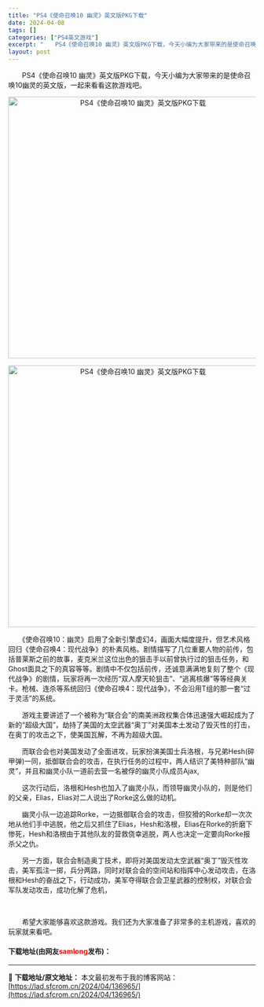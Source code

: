 ```yaml
---
title: "PS4《使命召唤10 幽灵》英文版PKG下载"
date: 2024-04-08
tags: []
categories: ["PS4英文游戏"]
excerpt: "　　PS4《使命召唤10 幽灵》英文版PKG下载，今天小编为大家带来的是使命召唤10幽灵的英文版，一起来看看这款游戏吧。 　　《使命召唤10：幽灵》启用了全新引擎虚幻4，画面大幅度提升，但艺术风格回归《使命召唤4：现代战争》的朴素风格。剧情描写了几位重要人物的前传，包括普莱斯之前的故事，麦克米兰这位&hellip;"
layout: post
---
```


 <p>　　PS4《使命召唤10 幽灵》英文版PKG下载，今天小编为大家带来的是使命召唤10幽灵的英文版，一起来看看这款游戏吧。</p> <p align="center"><img align="" border="0" src="https://lad.sfcrom.cn/wp-content/uploads/2024/04/20240408_6613a89bd3217.webp" width="533" alt="PS4《使命召唤10 幽灵》英文版PKG下载" /></p> <p align="center"><img align="" border="0" src="https://lad.sfcrom.cn/wp-content/uploads/2024/04/20240408_6613a89c38a74.webp" width="533" alt="PS4《使命召唤10 幽灵》英文版PKG下载" /></p> <p>　　《使命召唤10：幽灵》启用了全新引擎虚幻4，画面大幅度提升，但艺术风格回归《使命召唤4：现代战争》的朴素风格。剧情描写了几位重要人物的前传，包括普莱斯之前的故事，麦克米兰这位出色的狙击手以前曾执行过的狙击任务，和Ghost面具之下的真容等等。剧情中不仅包括前传，还诚意满满地复刻了整个《现代战争》的剧情，玩家将再一次经历&ldquo;双人摩天轮狙击&rdquo;、&ldquo;逃离核爆&rdquo;等等经典关卡。枪械、连杀等系统回归《使命召唤4：现代战争》，不会沿用T组的那一套&ldquo;过于灵活&rdquo;的系统。</p> <p>　　游戏主要讲述了一个被称为&ldquo;联合会&rdquo;的南美洲政权集合体迅速强大崛起成为了新的&ldquo;超级大国&rdquo;，劫持了美国的太空武器&ldquo;奥丁&rdquo;对美国本土发动了毁灭性的打击，在奥丁的攻击之下，使美国瓦解，不再为超级大国。</p> <p>　　而联合会也对美国发动了全面进攻，玩家扮演美国士兵洛根，与兄弟Hesh(碎甲弹)一同，抵御联合会的攻击，在执行任务的过程中，两人结识了美特种部队&ldquo;幽灵&rdquo;，并且和幽灵小队一道前去营一名被俘的幽灵小队成员Ajax,</p> <p>　　这次行动后，洛根和Hesh也加入了幽灵小队，而领导幽灵小队的，则是他们的父亲，Elias，Elias对二人说出了Rorke这么做的动机。</p> <p>　　幽灵小队一边追踪Rorke，一边抵御联合会的攻击，但狡猾的Rorke却一次次地从他们手中逃脱，他之后又抓住了Elias，Hesh和洛根，Elias在Rorke的折磨下惨死，Hesh和洛根由于其他队友的营救侥幸逃脱，两人也决定一定要向Rorke报杀父之仇。</p> <p>　　另一方面，联合会制造奥丁技术，即将对美国发动太空武器&ldquo;奥丁&rdquo;毁灭性攻击，美军孤注一掷，兵分两路，同时对联合会的空间站和指挥中心发动攻击，在洛根和Hesh的奋战之下，行动成功，美军夺得联合会卫星武器的控制权，对联合会军队发动攻击，成功化解了危机，</p> <p>&nbsp;</p> <p>　　希望大家能够喜欢这款游戏。我们还为大家准备了非常多的主机游戏，喜欢的玩家就来看吧。</p> <p><h4>下载地址(由网友<font color="red">samlong</font>发布)：</h4></p> 

---
📖 **下载地址/原文地址：** 本文最初发布于我的博客网站：[https://lad.sfcrom.cn/2024/04/136965/](https://lad.sfcrom.cn/2024/04/136965/)
